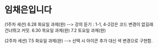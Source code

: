 # 임채은입니다

(1주차 세션)
6.28 화요일 과제(완)
--> 강의 듣기 : 1-1, 4-2강은 코드 변경이 없길래 건너뛰고 커밋.
6.30 목요일 과제(완)
7.2 토요일 과제(완)

(2주차 세션)
7.5 화요일 과제(완)
--> 선택 시 아이콘 추가 대신 색 변경으로 구현함.
